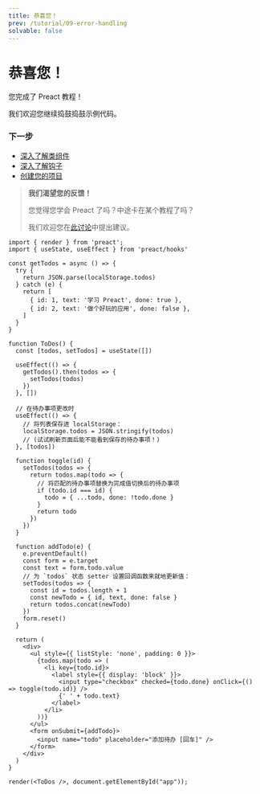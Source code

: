 ```yaml
---
title: 恭喜您！
prev: /tutorial/09-error-handling
solvable: false
---
```


# 恭喜您！

您完成了 Preact 教程！

我们欢迎您继续捣鼓捣鼓示例代码。

### 下一步

- [深入了解类组件](/guide/v10/components)
- [深入了解钩子](/guide/v10/hooks)
- [创建您的项目](https://vite.new/preact)

> **我们渴望您的反馈！**
>
> 您觉得您学会 Preact 了吗？中途卡在某个教程了吗？
>
> 我们欢迎您在[此讨论](https://github.com/preactjs/preact-www/discussions/815)中提出建议。

```jsx:repl-initial
import { render } from 'preact';
import { useState, useEffect } from 'preact/hooks'

const getTodos = async () => {
  try {
    return JSON.parse(localStorage.todos)
  } catch (e) {
    return [
      { id: 1, text: '学习 Preact', done: true },
      { id: 2, text: '做个好玩的应用', done: false },
    ]
  }
}

function ToDos() {
  const [todos, setTodos] = useState([])

  useEffect(() => {
    getTodos().then(todos => {
      setTodos(todos)
    })
  }, [])

  // 在待办事项更改时
  useEffect(() => {
    // 将列表保存进 localStorage：
    localStorage.todos = JSON.stringify(todos)
    // (试试刷新页面后能不能看到保存的待办事项！)
  }, [todos])

  function toggle(id) {
    setTodos(todos => {
      return todos.map(todo => {
        // 将匹配的待办事项替换为完成值切换后的待办事项
        if (todo.id === id) {
          todo = { ...todo, done: !todo.done }
        }
        return todo
      })
    })
  }

  function addTodo(e) {
    e.preventDefault()
    const form = e.target
    const text = form.todo.value
    // 为 `todos` 状态 setter 设置回调函数来就地更新值：
    setTodos(todos => {
      const id = todos.length + 1
      const newTodo = { id, text, done: false }
      return todos.concat(newTodo)
    })
    form.reset()
  }

  return (
    <div>
      <ul style={{ listStyle: 'none', padding: 0 }}>
        {todos.map(todo => (
          <li key={todo.id}>
            <label style={{ display: 'block' }}>
              <input type="checkbox" checked={todo.done} onClick={() => toggle(todo.id)} />
              {' ' + todo.text}
            </label>
          </li>
        ))}
      </ul>
      <form onSubmit={addTodo}>
        <input name="todo" placeholder="添加待办 [回车]" />
      </form>
    </div>
  )
}

render(<ToDos />, document.getElementById("app"));
```
